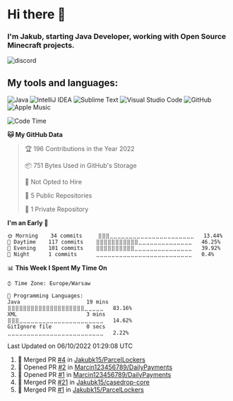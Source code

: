 
# Hi there 👋

### I'm Jakub, starting Java Developer, working with Open Source Minecraft projects.


![discord](https://discord.c99.nl/widget/theme-2/533345209434767372.png)
## My tools and languages:
<img alt="Java" src="https://img.shields.io/badge/java-%23ED8B00.svg?style=for-the-badge&logo=java&logoColor=white"/> <img alt="IntelliJ IDEA" src="https://img.shields.io/badge/IntelliJIDEA-000000.svg?style=for-the-badge&logo=intellij-idea&logoColor=white"/> <img alt="Sublime Text" src="https://img.shields.io/badge/sublime_text-%23575757.svg?style=for-the-badge&logo=sublime-text&logoColor=important"/> <img alt="Visual Studio Code" src="https://img.shields.io/badge/VisualStudioCode-0078d7.svg?style=for-the-badge&logo=visual-studio-code&logoColor=white"/> <img alt="GitHub" src="https://img.shields.io/badge/github-%23121011.svg?style=for-the-badge&logo=github&logoColor=white"/> <img alt="Apple Music" src="https://img.shields.io/badge/Apple_Music-9933CC?style=for-the-badge&logo=apple-music&logoColor=white" />

<!--START_SECTION:waka-->
![Code Time](http://img.shields.io/badge/Code%20Time-26%20hrs%2047%20mins-blue)

**🐱 My GitHub Data** 

> 🏆 196 Contributions in the Year 2022
 > 
> 📦 751 Bytes Used in GitHub's Storage 
 > 
> 🚫 Not Opted to Hire
 > 
> 📜 5 Public Repositories 
 > 
> 🔑 1 Private Repository 
 > 
**I'm an Early 🐤** 

```text
🌞 Morning    34 commits     ⣿⣿⣿⣀⣀⣀⣀⣀⣀⣀⣀⣀⣀⣀⣀⣀⣀⣀⣀⣀⣀⣀⣀⣀⣀   13.44% 
🌆 Daytime    117 commits    ⣿⣿⣿⣿⣿⣿⣿⣿⣿⣿⣿⣀⣀⣀⣀⣀⣀⣀⣀⣀⣀⣀⣀⣀⣀   46.25% 
🌃 Evening    101 commits    ⣿⣿⣿⣿⣿⣿⣿⣿⣿⣿⣀⣀⣀⣀⣀⣀⣀⣀⣀⣀⣀⣀⣀⣀⣀   39.92% 
🌙 Night      1 commits      ⣀⣀⣀⣀⣀⣀⣀⣀⣀⣀⣀⣀⣀⣀⣀⣀⣀⣀⣀⣀⣀⣀⣀⣀⣀   0.4%

```


📊 **This Week I Spent My Time On** 

```text
⌚︎ Time Zone: Europe/Warsaw

💬 Programming Languages: 
Java                     19 mins             ⣿⣿⣿⣿⣿⣿⣿⣿⣿⣿⣿⣿⣿⣿⣿⣿⣿⣿⣿⣿⣀⣀⣀⣀⣀   83.16% 
XML                      3 mins              ⣿⣿⣿⣀⣀⣀⣀⣀⣀⣀⣀⣀⣀⣀⣀⣀⣀⣀⣀⣀⣀⣀⣀⣀⣀   14.62% 
GitIgnore file           0 secs              ⣀⣀⣀⣀⣀⣀⣀⣀⣀⣀⣀⣀⣀⣀⣀⣀⣀⣀⣀⣀⣀⣀⣀⣀⣀   2.22%

```


 Last Updated on 06/10/2022 01:29:08 UTC
<!--END_SECTION:waka-->

<!--START_SECTION:activity-->
1. 🎉 Merged PR [#4](https://github.com/Jakubk15/ParcelLockers/pull/4) in [Jakubk15/ParcelLockers](https://github.com/Jakubk15/ParcelLockers)
2. 💪 Opened PR [#2](https://github.com/Marcin123456789/DailyPayments/pull/2) in [Marcin123456789/DailyPayments](https://github.com/Marcin123456789/DailyPayments)
3. 💪 Opened PR [#1](https://github.com/Marcin123456789/DailyPayments/pull/1) in [Marcin123456789/DailyPayments](https://github.com/Marcin123456789/DailyPayments)
4. 🎉 Merged PR [#21](https://github.com/Jakubk15/casedrop-core/pull/21) in [Jakubk15/casedrop-core](https://github.com/Jakubk15/casedrop-core)
5. 🎉 Merged PR [#1](https://github.com/Jakubk15/ParcelLockers/pull/1) in [Jakubk15/ParcelLockers](https://github.com/Jakubk15/ParcelLockers)
<!--END_SECTION:activity-->
